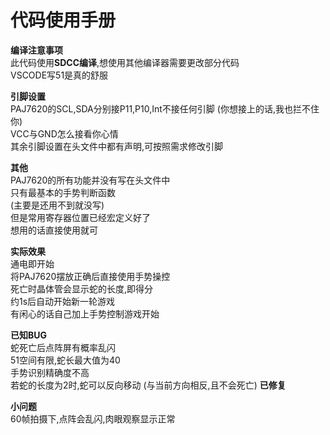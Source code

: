 # 代码使用手册
**编译注意事项**  
此代码使用**SDCC编译**,想使用其他编译器需要更改部分代码  
VSCODE写51是真的舒服  
  
**引脚设置**  
PAJ7620的SCL,SDA分别接P11,P10,Int不接任何引脚 (你想接上的话,我也拦不住你)  
VCC与GND怎么接看你心情  
其余引脚设置在头文件中都有声明,可按照需求修改引脚  

**其他**  
PAJ7620的所有功能并没有写在头文件中  
只有最基本的手势判断函数  
(主要是还用不到就没写)  
但是常用寄存器位置已经宏定义好了  
想用的话直接使用就可  

**实际效果**  
通电即开始  
将PAJ7620摆放正确后直接使用手势操控  
死亡时晶体管会显示蛇的长度,即得分  
约1s后自动开始新一轮游戏  
有闲心的话自己加上手势控制游戏开始
  
**已知BUG**   
蛇死亡后点阵屏有概率乱闪  
51空间有限,蛇长最大值为40  
手势识别精确度不高  
若蛇的长度为2时,蛇可以反向移动 (与当前方向相反,且不会死亡)  **已修复**  


**小问题**  
60帧拍摄下,点阵会乱闪,肉眼观察显示正常  